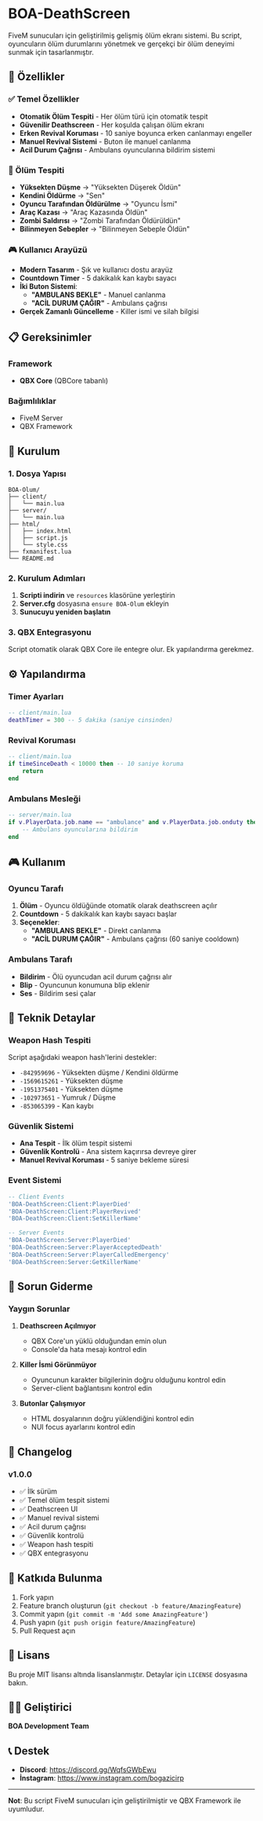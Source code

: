 # BOA-DeathScreen

FiveM sunucuları için geliştirilmiş gelişmiş ölüm ekranı sistemi. Bu script, oyuncuların ölüm durumlarını yönetmek ve gerçekçi bir ölüm deneyimi sunmak için tasarlanmıştır.

## 🌟 Özellikler

### ✅ Temel Özellikler
- **Otomatik Ölüm Tespiti** - Her ölüm türü için otomatik tespit
- **Güvenilir Deathscreen** - Her koşulda çalışan ölüm ekranı
- **Erken Revival Koruması** - 10 saniye boyunca erken canlanmayı engeller
- **Manuel Revival Sistemi** - Buton ile manuel canlanma
- **Acil Durum Çağrısı** - Ambulans oyuncularına bildirim sistemi

### 🎯 Ölüm Tespiti
- **Yüksekten Düşme** → "Yüksekten Düşerek Öldün"
- **Kendini Öldürme** → "Sen"
- **Oyuncu Tarafından Öldürülme** → "Oyuncu İsmi"
- **Araç Kazası** → "Araç Kazasında Öldün"
- **Zombi Saldırısı** → "Zombi Tarafından Öldürüldün"
- **Bilinmeyen Sebepler** → "Bilinmeyen Sebeple Öldün"

### 🎮 Kullanıcı Arayüzü
- **Modern Tasarım** - Şık ve kullanıcı dostu arayüz
- **Countdown Timer** - 5 dakikalık kan kaybı sayacı
- **İki Buton Sistemi**:
  - **"AMBULANS BEKLE"** - Manuel canlanma
  - **"ACİL DURUM ÇAĞIR"** - Ambulans çağrısı
- **Gerçek Zamanlı Güncelleme** - Killer ismi ve silah bilgisi

## 📋 Gereksinimler

### Framework
- **QBX Core** (QBCore tabanlı)

### Bağımlılıklar
- FiveM Server
- QBX Framework

## 🚀 Kurulum

### 1. Dosya Yapısı
```
BOA-Olum/
├── client/
│   └── main.lua
├── server/
│   └── main.lua
├── html/
│   ├── index.html
│   ├── script.js
│   └── style.css
├── fxmanifest.lua
└── README.md
```

### 2. Kurulum Adımları
1. **Scripti indirin** ve `resources` klasörüne yerleştirin
2. **Server.cfg** dosyasına `ensure BOA-Olum` ekleyin
3. **Sunucuyu yeniden başlatın**

### 3. QBX Entegrasyonu
Script otomatik olarak QBX Core ile entegre olur. Ek yapılandırma gerekmez.

## ⚙️ Yapılandırma

### Timer Ayarları
```lua
-- client/main.lua
deathTimer = 300 -- 5 dakika (saniye cinsinden)
```

### Revival Koruması
```lua
-- client/main.lua
if timeSinceDeath < 10000 then -- 10 saniye koruma
    return
end
```

### Ambulans Mesleği
```lua
-- server/main.lua
if v.PlayerData.job.name == "ambulance" and v.PlayerData.job.onduty then
    -- Ambulans oyuncularına bildirim
end
```

## 🎮 Kullanım

### Oyuncu Tarafı
1. **Ölüm** - Oyuncu öldüğünde otomatik olarak deathscreen açılır
2. **Countdown** - 5 dakikalık kan kaybı sayacı başlar
3. **Seçenekler**:
   - **"AMBULANS BEKLE"** - Direkt canlanma
   - **"ACİL DURUM ÇAĞIR"** - Ambulans çağrısı (60 saniye cooldown)

### Ambulans Tarafı
- **Bildirim** - Ölü oyuncudan acil durum çağrısı alır
- **Blip** - Oyuncunun konumuna blip eklenir
- **Ses** - Bildirim sesi çalar

## 🔧 Teknik Detaylar

### Weapon Hash Tespiti
Script aşağıdaki weapon hash'lerini destekler:
- `-842959696` - Yüksekten düşme / Kendini öldürme
- `-1569615261` - Yüksekten düşme
- `-1951375401` - Yüksekten düşme
- `-102973651` - Yumruk / Düşme
- `-853065399` - Kan kaybı

### Güvenlik Sistemi
- **Ana Tespit** - İlk ölüm tespit sistemi
- **Güvenlik Kontrolü** - Ana sistem kaçırırsa devreye girer
- **Manuel Revival Koruması** - 5 saniye bekleme süresi

### Event Sistemi
```lua
-- Client Events
'BOA-DeathScreen:Client:PlayerDied'
'BOA-DeathScreen:Client:PlayerRevived'
'BOA-DeathScreen:Client:SetKillerName'

-- Server Events
'BOA-DeathScreen:Server:PlayerDied'
'BOA-DeathScreen:Server:PlayerAcceptedDeath'
'BOA-DeathScreen:Server:PlayerCalledEmergency'
'BOA-DeathScreen:Server:GetKillerName'
```

## 🐛 Sorun Giderme

### Yaygın Sorunlar
1. **Deathscreen Açılmıyor**
   - QBX Core'un yüklü olduğundan emin olun
   - Console'da hata mesajı kontrol edin

2. **Killer İsmi Görünmüyor**
   - Oyuncunun karakter bilgilerinin doğru olduğunu kontrol edin
   - Server-client bağlantısını kontrol edin

3. **Butonlar Çalışmıyor**
   - HTML dosyalarının doğru yüklendiğini kontrol edin
   - NUI focus ayarlarını kontrol edin

## 📝 Changelog

### v1.0.0
- ✅ İlk sürüm
- ✅ Temel ölüm tespit sistemi
- ✅ Deathscreen UI
- ✅ Manuel revival sistemi
- ✅ Acil durum çağrısı
- ✅ Güvenlik kontrolü
- ✅ Weapon hash tespiti
- ✅ QBX entegrasyonu

## 🤝 Katkıda Bulunma

1. Fork yapın
2. Feature branch oluşturun (`git checkout -b feature/AmazingFeature`)
3. Commit yapın (`git commit -m 'Add some AmazingFeature'`)
4. Push yapın (`git push origin feature/AmazingFeature`)
5. Pull Request açın

## 📄 Lisans

Bu proje MIT lisansı altında lisanslanmıştır. Detaylar için `LICENSE` dosyasına bakın.

## 👨‍💻 Geliştirici

**BOA Development Team**

## 📞 Destek

- **Discord**: https://discord.gg/WqfsGWbEwu
- **İnstagram**: https://www.instagram.com/bogazicirp

---

**Not**: Bu script FiveM sunucuları için geliştirilmiştir ve QBX Framework ile uyumludur.

